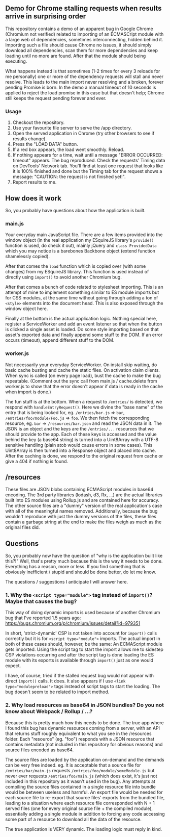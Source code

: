 ## Demo for Chrome stalling requests when results arrive in surprising order

This repository contains a demo of an apparent bug in Google Chrome (Chromium not verified) related to importing of an ECMASCript module with a large web of dependencies, sometimes interconnecting, hidden behind it.
Importing such a file should cause Chrome no issues, it should simply download all dependencies, scan them for more dependencies and keep loading until no more are found. After that the module should being executing.

What happens instead is that sometimes (1-2 times for every 3 reloads for me personally) one or more of the dependency requests will stall and never resolve. This leads to the main import never resolving and a broken, forever pending Promise is born. In the demo a manual timeout of 10 seconds is applied to reject the load promise in this case but that doesn't help; Chrome still keeps the request pending forever and ever.

### Usage

1. Checkout the repository.
2. Use your favourite file server to serve the /app directory.
3. Open the served application in Chrome (try other browsers to see if results change).
4. Press the "LOAD DATA" button.
5. If a red box appears, the load went smoothly. Reload.
6. If nothing appears for a time, wait until a message "ERROR OCCURRED: timeout" appears. The bug reproduced. Check the requests' Timing data on DevTools' Network tab. You'll find at least one request that looks like it is 100% finished and done but the Timing tab for the request shows a message: "CAUTION: the request is not finished yet!".
7. Report results to me.

## How does it work

So, you probably have questions about how the application is built.

### main.js

Your everyday main JavaScript file. There are a few items provided into the window object (in the real application my ESquireJS library's `provide()` function is used, do check it out), mainly jQuery and `class ProvidedData` which you may notice is a barebones Backbone object (extend function shamelessly copied).

After that comes the `load` function which is copied over (with some changes) from my ESquireJS library. This function is used instead of directly using `import()` to avoid another Chromium bug.

After that comes a bunch of code related to stylesheet importing. This is an attempt of mine to implement something similar to ES module imports but for CSS modules, at the same time without going through adding a ton of `<style>` elements into the document head. This is also exposed through the window object here.

Finally at the bottom is the actual application logic. Nothing special here, register a ServiceWorker and add an event listener so that when the button is clicked a single asset is loaded. Do some style importing based on that asset's exported data and finally append some stuff to the DOM. If an error occurs (timeout), append different stuff to the DOM.

### worker.js

Not necessarily your everyday ServiceWorker. On install skip waiting, do basic cache busting and cache the static files. On activation claim clients. When sync is called (on every page load), bust the cache to make the bug repeatable. (Comment out the sync call from main.js / cache.delete from worker.js to show that the error doesn't appear if data is ready in the cache when import is done.)

The fun stuff is at the bottom. When a request to `/entries/` is detected, we respond with `handleEntryRequest()`. Here we divine the "base name" of the entry that is being looked for, eg. `/entries/bar.js` => `bar`, `/entries/foo/module/Foo.js` => `foo`. We then fetch the corresponding resource, eg. `bar` => `/resources/bar.json` and read the JSON data in it. The JSON is an object and the keys are the `/entries/...` resources that we should provide to the app. Each of these keys is accessed and the value behind the key (a base64 string) is turned into a Uint8Array with a UTF-8 sensitive handling (plain atob would cause errors in some cases). This Uint8Array is then turned into a Response object and placed into cache. After the caching is done, we respond to the original request from cache or give a 404 if nothing is found.

## /resources

These files are JSON blobs containing ECMAScript modules in base64 encoding. The 3rd party libraries (lodash, d3, Rx, ...) are the actual libraries built into ES modules using Rollup.js and are contained here for accuracy. The other source files are a "dummy" version of the real application's case with all of the meaningful names removed. Additionally, because the bug wouldn't reproduce with just the dummy versions of the files, these files contain a garbage string at the end to make the files weigh as much as the original files did.

## Questions

So, you probably now have the question of "why is the application built like this?!" Well, that's pretty much because this is the way it needs to be done. Everything has a reason, more or less. If you find something that is obviously inefficient / stupid and should be done better, do let me know.

The questions / suggestions I anticipate I will answer here.

### 1. Why the `<script type="module">` tag instead of `import()`? Maybe that causes the bug?

This way of doing dynamic imports is used because of another Chromium bug that I've reported 1.5 years ago: https://bugs.chromium.org/p/chromium/issues/detail?id=979351

In short, 'strict-dynamic' CSP is not taken into account for `import()` calls correctly but it is for `<script type="module">` imports. The actual import in both of these cases should, however, be the same: An ECMAScript module gets imported. Using the script tag to start the import allows me to sidestep CSP violations occurring and after the script tag is done loading the ES module with its exports is available through `import()` just as one would expect.

I have, of course, tried if the stalled request bug would not appear with direct `import()` calls. It does. It also appears if I use `<link type="modulepreload">` tags instead of script tags to start the loading. The bug doesn't seem to be related to import method.

### 2. Why load resources as base64 in JSON bundles? Do you not know about Webpack / Rollup / ...?

Because this is pretty much how this needs to be done. The true app where I found this bug has dynamic resources coming from a server, with an API that returns stuff roughly equivalent to what you see in the /resources folder. Each "resource" (eg. "foo") responds with a JSON resource that contains metadata (not included in this repository for obvious reasons) and source files encoded as base64.

The source files are loaded by the application on-demand and the demands can be very free indeed. eg. It is acceptable that a source file for `/entries/bar/main.js` requests `/entries/foo/module/someModule.js` but never ever requests `/entries/foo/main.js` (which does exist, it's just not included in this repository as it wasn't used in the bug). Any attempts at compiling the source files contained in a single resource file into bundle would be between useless and harmful. An export file would be needed for each source file to re-export that source files' exports from the bundled file, leading to a situation where each resource file corresponded with N + 1 served files (one for every original source file + the compiled module), essentially adding a single module in addition to forcing any code accessing some part of a resource to download all the data of the resource.

The true application is VERY dynamic. The loading logic must reply in kind.